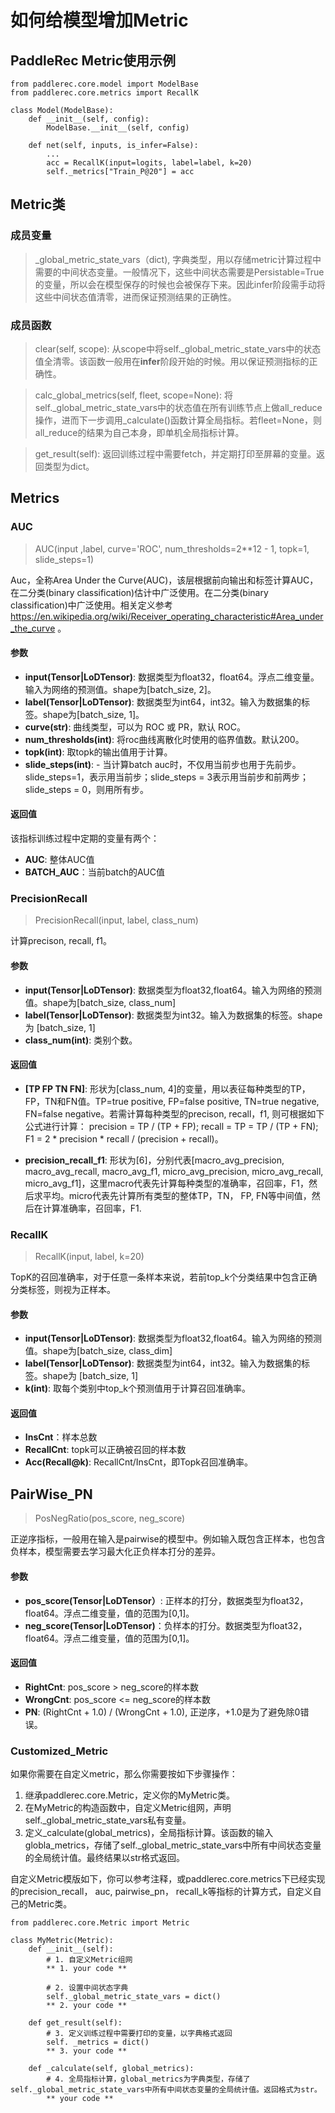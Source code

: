 # 如何给模型增加Metric

## PaddleRec Metric使用示例
```
from paddlerec.core.model import ModelBase
from paddlerec.core.metrics import RecallK

class Model(ModelBase):
    def __init__(self, config):
        ModelBase.__init__(self, config)

    def net(self, inputs, is_infer=False):
        ...
        acc = RecallK(input=logits, label=label, k=20)
        self._metrics["Train_P@20"] = acc
```
## Metric类
### 成员变量
> _global_metric_state_vars（dict), 
字典类型，用以存储metric计算过程中需要的中间状态变量。一般情况下，这些中间状态需要是Persistable=True的变量，所以会在模型保存的时候也会被保存下来。因此infer阶段需手动将这些中间状态值清零，进而保证预测结果的正确性。

### 成员函数
> clear(self, scope):
从scope中将self._global_metric_state_vars中的状态值全清零。该函数一般用在**infer**阶段开始的时候。用以保证预测指标的正确性。

> calc_global_metrics(self, fleet, scope=None):
将self._global_metric_state_vars中的状态值在所有训练节点上做all_reduce操作，进而下一步调用_calculate()函数计算全局指标。若fleet=None，则all_reduce的结果为自己本身，即单机全局指标计算。

> get_result(self): 返回训练过程中需要fetch，并定期打印至屏幕的变量。返回类型为dict。

## Metrics
### AUC
> AUC(input ,label, curve='ROC', num_thresholds=2**12 - 1, topk=1, slide_steps=1)

Auc，全称Area Under the Curve(AUC)，该层根据前向输出和标签计算AUC，在二分类(binary classification)估计中广泛使用。在二分类(binary classification)中广泛使用。相关定义参考 https://en.wikipedia.org/wiki/Receiver_operating_characteristic#Area_under_the_curve 。

#### 参数
- **input(Tensor|LoDTensor)**: 数据类型为float32，float64。浮点二维变量。输入为网络的预测值。shape为[batch_size, 2]。
- **label(Tensor|LoDTensor)**: 数据类型为int64，int32。输入为数据集的标签。shape为[batch_size, 1]。
- **curve(str)**: 曲线类型，可以为 ROC 或 PR，默认 ROC。 
- **num_thresholds(int)**: 将roc曲线离散化时使用的临界值数。默认200。
- **topk(int)**: 取topk的输出值用于计算。
- **slide_steps(int)**: - 当计算batch auc时，不仅用当前步也用于先前步。slide_steps=1，表示用当前步；slide_steps = 3表示用当前步和前两步；slide_steps = 0，则用所有步。

#### 返回值
该指标训练过程中定期的变量有两个：
- **AUC**: 整体AUC值
- **BATCH_AUC**：当前batch的AUC值


### PrecisionRecall
> PrecisionRecall(input, label, class_num)

计算precison, recall, f1。

#### 参数
- **input(Tensor|LoDTensor)**: 数据类型为float32,float64。输入为网络的预测值。shape为[batch_size, class_num]
- **label(Tensor|LoDTensor)**: 数据类型为int32。输入为数据集的标签。shape为 [batch_size, 1] 
- **class_num(int)**: 类别个数。

#### 返回值
- **[TP FP TN FN]**: 形状为[class_num, 4]的变量，用以表征每种类型的TP，FP，TN和FN值。TP=true positive, FP=false positive, TN=true negative, FN=false negative。若需计算每种类型的precison, recall，f1, 则可根据如下公式进行计算：
precision = TP / (TP + FP); recall = TP = TP / (TP + FN); F1 = 2 * precision * recall / (precision + recall)。

- **precision_recall_f1**: 形状为[6]，分别代表[macro_avg_precision, macro_avg_recall, macro_avg_f1, micro_avg_precision, micro_avg_recall, micro_avg_f1]，这里macro代表先计算每种类型的准确率，召回率，F1，然后求平均。micro代表先计算所有类型的整体TP，TN， FP, FN等中间值，然后在计算准确率，召回率，F1.


### RecallK
> RecallK(input, label, k=20)

TopK的召回准确率，对于任意一条样本来说，若前top_k个分类结果中包含正确分类标签，则视为正样本。

#### 参数
- **input(Tensor|LoDTensor)**: 数据类型为float32,float64。输入为网络的预测值。shape为[batch_size, class_dim]
- **label(Tensor|LoDTensor)**: 数据类型为int64，int32。输入为数据集的标签。shape为 [batch_size, 1] 
- **k(int)**: 取每个类别中top_k个预测值用于计算召回准确率。

#### 返回值
- **InsCnt**：样本总数
- **RecallCnt**: topk可以正确被召回的样本数
- **Acc(Recall@k)**: RecallCnt/InsCnt，即Topk召回准确率。

## PairWise_PN
> PosNegRatio(pos_score, neg_score)

正逆序指标，一般用在输入是pairwise的模型中。例如输入既包含正样本，也包含负样本，模型需要去学习最大化正负样本打分的差异。

#### 参数
- **pos_score(Tensor|LoDTensor）**: 正样本的打分，数据类型为float32，float64。浮点二维变量，值的范围为[0,1]。
- **neg_score(Tensor|LoDTensor)**：负样本的打分。数据类型为float32，float64。浮点二维变量，值的范围为[0,1]。

#### 返回值
- **RightCnt**: pos_score > neg_score的样本数
- **WrongCnt**: pos_score <= neg_score的样本数
- **PN**: (RightCnt + 1.0) / (WrongCnt + 1.0), 正逆序，+1.0是为了避免除0错误。

### Customized_Metric
如果你需要在自定义metric，那么你需要按如下步骤操作：
1. 继承paddlerec.core.Metric，定义你的MyMetric类。
2. 在MyMetric的构造函数中，自定义Metric组网，声明self._global_metric_state_vars私有变量。
3. 定义_calculate(global_metrics)，全局指标计算。该函数的输入globla_metrics，存储了self._global_metric_state_vars中所有中间状态变量的全局统计值。最终结果以str格式返回。

自定义Metric模版如下，你可以参考注释，或paddlerec.core.metrics下已经实现的precision_recall， auc, pairwise_pn， recall_k等指标的计算方式，自定义自己的Metric类。
```
from paddlerec.core.Metric import Metric

class MyMetric(Metric):
    def __init__(self):
        # 1. 自定义Metric组网
        ** 1. your code **

        # 2. 设置中间状态字典
        self._global_metric_state_vars = dict()
        ** 2. your code **

    def get_result(self):
        # 3. 定义训练过程中需要打印的变量，以字典格式返回
        self. _metrics = dict()
        ** 3. your code **

    def _calculate(self, global_metrics):
        # 4. 全局指标计算，global_metrics为字典类型，存储了self._global_metric_state_vars中所有中间状态变量的全局统计值。返回格式为str。
        ** your code **
```
